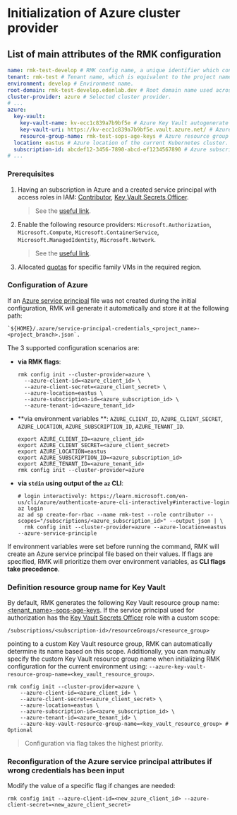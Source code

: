 # Initialization of Azure cluster provider

## List of main attributes of the RMK configuration

```yaml
name: rmk-test-develop # RMK config name, a unique identifier which consists of the project (tenant) name and the abbreviated name of the Git branch.
tenant: rmk-test # Tenant name, which is equivalent to the project name.
environment: develop # Environment name.
root-domain: rmk-test-develop.edenlab.dev # Root domain name used across the cluster.
cluster-provider: azure # Selected cluster provider.
# ...
azure:
  key-vault:
    key-vault-name: kv-ecc1c839a7b9bf5e # Azure Key Vault autogenerate name.
    key-vault-uri: https://kv-ecc1c839a7b9bf5e.vault.azure.net/ # Azure Key Vault API URL.
    resource-group-name: rmk-test-sops-age-keys # Azure resource group name for Key Vault.
  location: eastus # Azure location of the current Kubernetes cluster.
  subscription-id: abcdef12-3456-7890-abcd-ef1234567890 # Azure subscription ID.
# ...
```

### Prerequisites

1. Having an subscription in Azure and a created service principal with access roles in IAM:
   [Contributor](https://learn.microsoft.com/en-us/azure/role-based-access-control/built-in-roles/privileged#contributor),
   [Key Vault Secrets Officer](https://learn.microsoft.com/en-us/azure/role-based-access-control/built-in-roles/security#key-vault-secrets-officer).
   > See the
   > [useful link](https://learn.microsoft.com/en-us/entra/identity-platform/howto-create-service-principal-portal).

2. Enable the following resource
   providers: `Microsoft.Authorization`, `Microsoft.Compute`, `Microsoft.ContainerService`, `Microsoft.ManagedIdentity`, `Microsoft.Network`.

   > See the
   > [useful link](https://learn.microsoft.com/en-us/azure/azure-resource-manager/management/resource-providers-and-types).

3. Allocated [quotas](https://learn.microsoft.com/en-us/azure/quotas/quotas-overview) for specific family VMs in the
   required region.

### Configuration of Azure

If
an [Azure service principal](https://learn.microsoft.com/en-us/entra/identity-platform/app-objects-and-service-principals?tabs=browser)
file was not created during the initial configuration, RMK will generate it automatically and store it at the following
path:

```shell
`${HOME}/.azure/service-principal-credentials_<project_name>-<project_branch>.json`.
```

The 3 supported configuration scenarios are:

* **via RMK flags**:
  ```shell
  rmk config init --cluster-provider=azure \ 
    --azure-client-id=<azure_client_id> \
    --azure-client-secret=<azure_client_secret> \
    --azure-location=eastus \
    --azure-subscription-id=<azure_subscription_id> \ 
    --azure-tenant-id=<azure_tenant_id>
  ```

* **via environment variables
  **: `AZURE_CLIENT_ID`, `AZURE_CLIENT_SECRET`, `AZURE_LOCATION`, `AZURE_SUBSCRIPTION_ID`, `AZURE_TENANT_ID`.
  ```shell
  export AZURE_CLIENT_ID=<azure_client_id>
  export AZURE_CLIENT_SECRET=<azure_client_secret>
  export AZURE_LOCATION=eastus
  export AZURE_SUBSCRIPTION_ID=<azure_subscription_id>
  export AZURE_TENANT_ID=<azure_tenant_id>
  rmk config init --cluster-provider=azure
  ```

* **via `stdin` using output of the `az` CLI**:
  ```shell
  # login interactively: https://learn.microsoft.com/en-us/cli/azure/authenticate-azure-cli-interactively#interactive-login
  az login
  az ad sp create-for-rbac --name rmk-test --role contributor --scopes="/subscriptions/<azure_subscription_id>" --output json | \
    rmk config init --cluster-provider=azure --azure-location=eastus --azure-service-principle
  ```

If environment variables were set before running the command, RMK will create an Azure service principal file based on
their values. If flags are specified, RMK will prioritize them over environment variables, as **CLI flags take
precedence**.

### Definition resource group name for Key Vault

By default, RMK generates the following Key Vault resource group name: 
[<tenant_name>-sops-age-keys](../project-management/requirement-for-project-repository.md#requirement-for-project-repository).
If the service principal used for authorization has the [Key Vault Secrets Officer](https://learn.microsoft.com/en-us/azure/role-based-access-control/built-in-roles/security#key-vault-secrets-officer) 
role with a custom scope:

```shell
/subscriptions/<subscription-id>/resourceGroups/<resource_group>
```

pointing to a custom Key Vault resource group, RMK can automatically determine its name based on this scope.
Additionally, you can manually specify the custom Key Vault resource group name when initializing RMK configuration 
for the current environment using: `--azure-key-vault-resource-group-name=<key_vault_resource_group>`.

```shell
rmk config init --cluster-provider=azure \ 
    --azure-client-id=<azure_client_id> \
    --azure-client-secret=<azure_client_secret> \
    --azure-location=eastus \
    --azure-subscription-id=<azure_subscription_id> \ 
    --azure-tenant-id=<azure_tenant_id> \
    --azure-key-vault-resource-group-name=<key_vault_resource_group> # Optional
```

> Configuration via flag takes the highest priority.

### Reconfiguration of the Azure service principal attributes if wrong credentials has been input

Modify the value of a specific flag if changes are needed:

```shell
rmk config init --azure-client-id=<new_azure_client_id> --azure-client-secret=<new_azure_client_secret>
```
